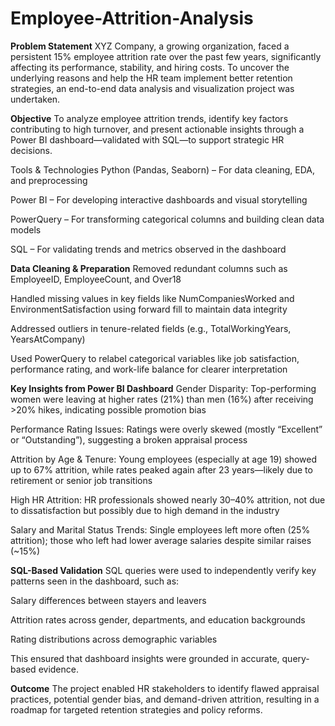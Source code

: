 # Employee-Attrition-Analysis


**Problem Statement**
XYZ Company, a growing organization, faced a persistent 15% employee attrition rate over the past few years, significantly affecting its performance, stability, and hiring costs. To uncover the underlying reasons and help the HR team implement better retention strategies, an end-to-end data analysis and visualization project was undertaken.

**Objective**
To analyze employee attrition trends, identify key factors contributing to high turnover, and present actionable insights through a Power BI dashboard—validated with SQL—to support strategic HR decisions.

Tools & Technologies
Python (Pandas, Seaborn) – For data cleaning, EDA, and preprocessing

Power BI – For developing interactive dashboards and visual storytelling

PowerQuery – For transforming categorical columns and building clean data models

SQL – For validating trends and metrics observed in the dashboard

**Data Cleaning & Preparation**
Removed redundant columns such as EmployeeID, EmployeeCount, and Over18

Handled missing values in key fields like NumCompaniesWorked and EnvironmentSatisfaction using forward fill to maintain data integrity

Addressed outliers in tenure-related fields (e.g., TotalWorkingYears, YearsAtCompany)

Used PowerQuery to relabel categorical variables like job satisfaction, performance rating, and work-life balance for clearer interpretation

**Key Insights from Power BI Dashboard**
Gender Disparity: Top-performing women were leaving at higher rates (21%) than men (16%) after receiving >20% hikes, indicating possible promotion bias

Performance Rating Issues: Ratings were overly skewed (mostly “Excellent” or “Outstanding”), suggesting a broken appraisal process

Attrition by Age & Tenure: Young employees (especially at age 19) showed up to 67% attrition, while rates peaked again after 23 years—likely due to retirement or senior job transitions

High HR Attrition: HR professionals showed nearly 30–40% attrition, not due to dissatisfaction but possibly due to high demand in the industry

Salary and Marital Status Trends: Single employees left more often (25% attrition); those who left had lower average salaries despite similar raises (~15%)

**SQL-Based Validation**
SQL queries were used to independently verify key patterns seen in the dashboard, such as:

Salary differences between stayers and leavers

Attrition rates across gender, departments, and education backgrounds

Rating distributions across demographic variables

This ensured that dashboard insights were grounded in accurate, query-based evidence.

**Outcome**
The project enabled HR stakeholders to identify flawed appraisal practices, potential gender bias, and demand-driven attrition, resulting in a roadmap for targeted retention strategies and policy reforms.
